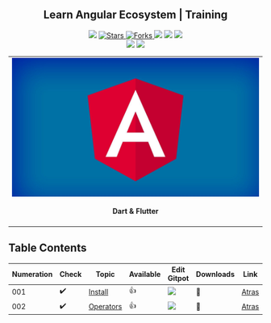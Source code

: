 <h2 align="center">Learn Angular Ecosystem | Training </h2>

<p align="center">
   </a>
    <img src="https://img.shields.io/github/languages/top/BrianMarquez3/angular-ecosystem?color=blue">
  </a>
  <a href="https://github.com/BrianMarquez3/angular-ecosystem/stargazers">
    <img src="https://img.shields.io/github/stars/BrianMarquez3/angular-ecosystem.svg?style=flat" alt="Stars">
  </a>
  <a href="https://github.com/BrianMarquez3/angular-ecosystem/network">
    <img src="https://img.shields.io/github/forks/BrianMarquez3/angular-ecosystem.svg?style=flat" alt="Forks">
  </a>
    <img src="https://img.shields.io/github/v/tag/BrianMarquez3/angular-ecosystem?color=red&label=Version&logo=dart">
  </a>
  
  </a>
    <img src="https://img.shields.io/github/languages/code-size/BrianMarquez3/angular-ecosystem">
  </a>
  
  </a>
    <img src="https://img.shields.io/github/downloads/BrianMarquez3/angular-ecosystem/total?color=green">
  </a>
  
   </a>
   <a href="https://github.com/BrianMarquez3/angular-ecosystem/network">
  </a><br>
 
<!--Cuadrados grandes-->
  <img src="https://img.shields.io/github/last-commit/BrianMarquez3/angular-ecosystem?color=yellow&style=for-the-badge">
  <img src="https://img.shields.io/github/languages/count/BrianMarquez3/angular-ecosystem?style=for-the-badge">
</p>
  
<table align="center">
  <tr>
    <td align="center" style="padding=0;width=50%;">
      <img align="center" style="padding=0;" src="./assets/angular_main.jpg" />
      <h4 align="center"> Dart & Flutter </h4>
    </td>
  </tr>
</table>
 
## Table Contents

 Numeration    | Check  |    Topic      |   Available      |    Edit Gitpot    |    Downloads    |  Link   |
| ------------ |--------|-------------- |----------------- |------------------ |---------------- |-------- |
|  001   |:heavy_check_mark: | [Install](https://github.com/BrianMarquez3/Learning-Dark-Flutter/tree/main/Install-Dark-Flutter)  |   👍  |<img src="https://media.giphy.com/media/gJ1zlEIw4c30qpyooF/giphy.gif" width="25px"> | 💾 | [ Atras](https://github.com/BrianMarquez3) | 
|  002   |:heavy_check_mark: | [Operators](#Operators)  |   👍  |<img src="https://media.giphy.com/media/gJ1zlEIw4c30qpyooF/giphy.gif" width="25px"> | 💾 | [ Atras](https://github.com/BrianMarquez3) | 







 